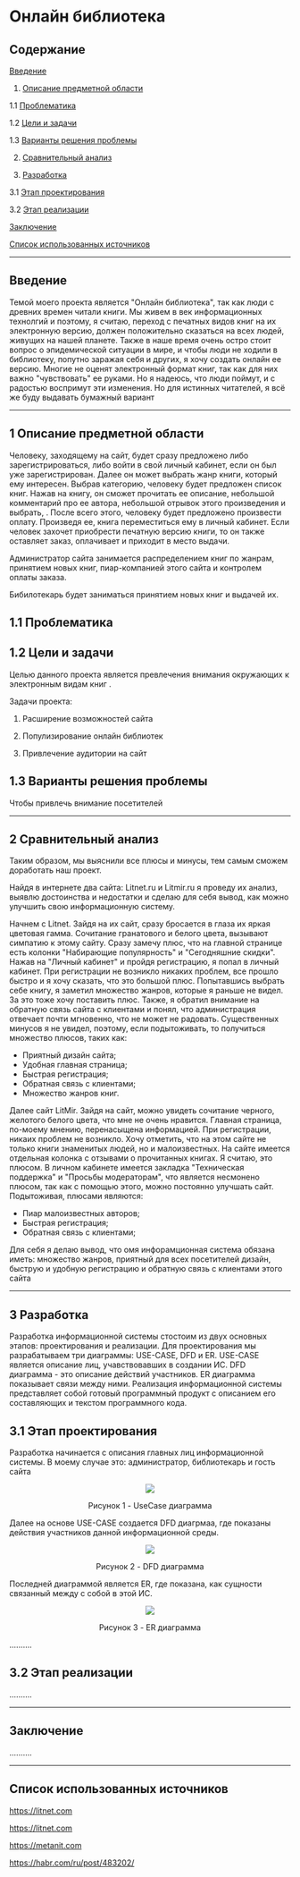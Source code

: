 # Онлайн библиотека

## Содержание


[Введение](#введение)

1. [Описание предметной области](#предметная_область)

1.1 [Проблематика](#проблематика)

1.2 [Цели и задачи](#цели_и_задачи)

1.3 [Варианты решения проблемы](#решение_проблемы)

2. [Сравнительный анализ](#анализ)

3. [Разработка](#разработка)

3.1 [Этап проектирования](#проектирование)

3.2 [Этап реализации](#реализация)

[Заключение](#заключение)

[Список использованных источников](#ссылки)

***

## Введение <a name="введение"></a>

Темой моего проекта является "Онлайн библиотека", так как люди с древних времен читали книги. Мы живем в век информационных технолгий и поэтому, я считаю, переход с печатных видов книг на их электронную версию, должен положительно сказаться на всех людей, живущих на нашей планете. Также в наше время очень остро стоит вопрос о эпидемической ситуации в мире, и чтобы люди не ходили в библиотеку, попутно заражая себя и других, я хочу создать онлайн ее версию. Многие не оценят электронный формат книг, так как для них важно "чувствовать" ее руками. Но я надеюсь, что люди поймут, и с радостью воспримут эти изменения. Но для истинных читателей, я всё же буду выдавать бумажный вариант 

***

## 1 Описание предметной области <a name="предметная_область"></a>

Человеку, заходящему на сайт, будет сразу предложено либо зарегистрироваться, либо войти в свой личный кабинет, если он был уже зарегистрирован. Далее он может выбрать жанр книги, который ему интересен. Выбрав категорию, человеку будет предложен список книг. Нажав на книгу, он сможет прочитать ее описание, небольшой комментарий про ее автора, небольшой отрывок этого произведения и выбрать, . После всего этого, человеку будет предложено произвести оплату. Произведя ее, книга переместиться ему в личный кабинет. Если человек захочет приобрести печатную версию книги, то он также оставляет заказ, оплачивает и приходит в место выдачи.

Администратор сайта занимается распределением книг по жанрам, принятием новых книг, пиар-компанией этого сайта и контролем оплаты заказа.

Бибилотекарь будет заниматься принятием новых книг и выдачей их.

## 1.1 Проблематика <a name="проблематика"></a>
 

## 1.2 Цели и задачи <a name="цели_и_задачи"></a>

Целью данного проекта является превлечения внимания окружающих к электронным видам книг . 

Задачи проекта: 
1) Расширение возможностей сайта
               
2) Популизирование онлайн библиотек

3) Привлечение аудитории на сайт


## 1.3 Варианты решения проблемы <a name="решение_проблемы"></a>

Чтобы привлечь внимание посетителей

***
## 2 Сравнительный анализ <a name="анализ"></a>

Таким образом, мы выяснили все плюсы и минусы, тем самым сможем доработать наш проект.

Найдя в интернете два сайта: Litnet.ru и Litmir.ru я проведу их анализ, выявлю достоинства и недостатки и сделаю для себя вывод, как можно улучшить свою информационную систему.

Начнем с Litnet.
Зайдя на их сайт, сразу бросается в глаза их яркая цветовая гамма. Сочитание гранатового и белого цвета, вызывают симпатию к этому сайту. Сразу замечу плюс, что на главной странице есть колонки "Набирающие популярность" и "Сегодняшние скидки". Нажав на "Личный кабинет" и пройдя регистрацию, я попал в личный кабинет. При регистрации не возникло никаких проблем, все прошло быстро и я хочу сказать, что это большой плюс. Попытавшись выбрать себе книгу, я заметил множество жанров, которые я раньше не видел. За это тоже хочу поставить плюс. Также, я обратил внимание на обратную связь сайта с клиентами и понял, что администрация отвечает почти мгновенно, что не может не радовать. Существенных минусов я не увидел, поэтому, если подытоживать, то получиться множество плюсов, таких как: 
* Приятный дизайн сайта;
* Удобная главная страница;
* Быстрая регистрация;
* Обратная связь с клиентами;
* Множество жанров книг.

Далее сайт LitMir.
Зайдя на сайт, можно увидеть сочитание черного, желотого белого цвета, что мне не очень нравится. Главная страница, по-моему мнению, перенасыщена информацией. При регистрации, никаих проблем не возникло. Хочу отметить, что на этом сайте не только книги знаменитых людей, но и малоизвестных. На сайте имеется отдельная колонка с отзывами о прочитанных книгах. Я считаю, это плюсом. В личном кабинете имеется закладка "Техническая поддержка" и "Просьбы модераторам", что является несмонено плюсом, так как с помощью этого, можно постоянно улучшать сайт. Подытоживая, плюсами являются:
* Пиар малоизвестных авторов;
* Быстрая регистрация;
* Обратная связь с клиентами;

Для себя я делаю вывод, что омя инфорамционная система обязана иметь: множество жанров, приятный для всех посетителей дизайн, быструю и удобную регистрацию и обратную связь с клиентами этого сайта

***
## 3 Разработка <a name="разработка"></a>

Разработка информационной системы стостоим из двух основных этапов: проектирования и реализации. Для проектирования мы разрабатываем три диаграммы: USE-CASE, DFD и ER. USE-CASE является описание лиц, учавствовавших в создании ИС. DFD диаграмма - это описание действий участников. ER диаграмма показывает связи между ними. Реализация информационной системы представляет собой готовый программный продукт с описанием его составляющих и текстом программного кода.

## 3.1 Этап проектирования <a name="проектирование"></a>

Разработка начинается с описания главных лиц информационной системы. В моему случае это: администратор, библиотекарь и гость сайта

<p align="center">
<img src="https://github.com/Fanatik62/biblioteka/blob/main/photo/USE-CASE.png?raw=true"></p>
<p align="center">Рисунок 1 - UseCase диаграмма</p>

Далее на основе USE-CASE создается DFD диагрмаа, где показаны действия участников данной информационной среды.

<p align="center">
<img src="https://github.com/Fanatik62/biblioteka/blob/main/photo/DFD.PNG?raw=true"></p>
<p align="center">Рисунок 2 - DFD диаграмма</p>

Последней диаграммой является ER, где показана, как сущности связанный между с собой в этой ИС.

<p align="center">
<img src="https://github.com/Fanatik62/biblioteka/blob/main/photo/ER.PNG?raw=true"></p>
<p align="center">Рисунок 3 - ER диаграмма</p>

..........

## 3.2 Этап реализации <a name="реализация"></a>
..........
***

## Заключение <a name="заключение"></a>
..........

***
## Список использованных источников <a name="ссылки"></a>

https://litnet.com

https://litnet.com

https://metanit.com

https://habr.com/ru/post/483202/

